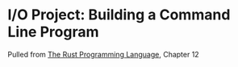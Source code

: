 # I/O Project: Building a Command Line Program
Pulled from [The Rust Programming Language](https://doc.rust-lang.org/book/ch12-00-an-io-project.html), Chapter 12
